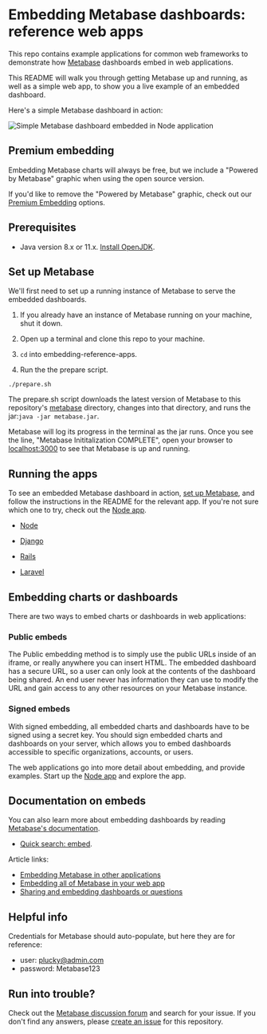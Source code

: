 # Embedding Metabase dashboards: reference web apps

This repo contains example applications for common web frameworks to demonstrate how [Metabase](https://www.metabase.com/) dashboards embed in web applications.

This README will walk you through getting Metabase up and running, as well as a simple web app, to show you a live example of an embedded dashboard.

Here's a simple Metabase dashboard in action:

![Simple Metabase dashboard embedded in Node application](/static/img/metabase_node_embed.gif)

## Premium embedding

Embedding Metabase charts will always be free, but we include a "Powered by Metabase" graphic when using the open source version.

If you'd like to remove the "Powered by Metabase" graphic, check out our [Premium Embedding](https://store.metabase.com/product/embedding) options.

## Prerequisites

- Java version 8.x or 11.x. [Install OpenJDK](https://openjdk.java.net/install/).

## Set up Metabase

We'll first need to set up a running instance of Metabase to serve the embedded dashboards.

1. If you already have an instance of Metabase running on your machine, shut it down. 

2. Open up a terminal and clone this repo to your machine.

3. `cd` into embedding-reference-apps.

3. Run the the prepare script.

```shell
./prepare.sh
```

The prepare.sh script downloads the latest version of Metabase to this repository's [metabase](/metabase) directory, changes into that directory, and runs the jar:`java -jar metabase.jar`.

Metabase will log its progress in the terminal as the jar runs. Once you see the line, "Metabase Inititalization COMPLETE", open your browser to [localhost:3000](http://localhost:3000) to see that Metabase is up and running. 

## Running the apps

To see an embedded Metabase dashboard in action, [set up Metabase](#set-up-metabase), and follow the instructions in the README for the relevant app. If you're not sure which one to try, check out the [Node app](/node/README.md).

- [Node](/node/README.md)

- [Django](/django/embedded-analytics/README.md)

- [Rails](/rails/embedded-analytics/README.md)

- [Laravel](/laravel/embedded-analytics/README.md)

## Embedding charts or dashboards

There are two ways to embed charts or dashboards in web applications:

### Public embeds

The Public embedding method is to simply use the public URLs inside of an iframe, or really anywhere you can insert HTML. The embedded dashboard has a secure URL, so a user can only look at the contents of the dashboard being shared. An end user never has information they can use to modify the URL and gain access to any other resources on your Metabase instance.

### Signed embeds

With signed embedding, all embedded charts and dashboards have to be signed using a secret key. You should sign embedded charts and dashboards on your server, which allows you to embed dashboards accessible to specific organizations, accounts, or users.

The web applications go into more detail about embedding, and provide examples. Start up the [Node app](/node/README.md) and explore the app.

## Documentation on embeds

You can also learn more about embedding dashboards by reading [Metabase's documentation](https://www.metabase.com/docs/latest/).

- [Quick search: embed](https://www.metabase.com/search.html?query=embed).

Article links:

- [Embedding Metabase in other applications](https://www.metabase.com/docs/latest/administration-guide/13-embedding.html)
- [Embedding all of Metabase in your web app](https://www.metabase.com/docs/latest/enterprise-guide/full-app-embedding.html)
- [Sharing and embedding dashboards or questions](https://www.metabase.com/docs/latest/administration-guide/12-public-links.html)

## Helpful info
Credentials for Metabase should auto-populate, but here they are for reference:

- user: plucky@admin.com
- password: Metabase123

## Run into trouble?

Check out the [Metabase discussion forum](https://discourse.metabase.com/) and search for your issue. If you don't find any answers, please [create an issue](https://github.com/metabase/embedding-reference-apps/issues/new/choose) for this repository.

